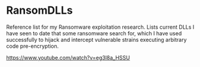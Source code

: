 # RansomDLLs

Reference list for my Ransomware exploitation research. Lists current DLLs I have seen to date that some ransomware search for,  which I have used successfully to hijack and intercept vulnerable strains executing arbitrary code pre-encryption.

https://www.youtube.com/watch?v=eg3l8a_HSSU
